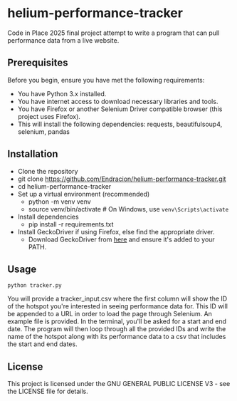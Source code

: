# helium-performance-tracker
Code in Place 2025 final project attempt to write a program that can pull performance data from a live website.

## Prerequisites
Before you begin, ensure you have met the following requirements:

- You have Python 3.x installed.
- You have internet access to download necessary libraries and tools.
- You have Firefox or another Selenium Driver compatible browser (this project uses Firefox).
- This will install the following dependencies: requests, beautifulsoup4, selenium, pandas

## Installation
- Clone the repository
- git clone https://github.com/Endracion/helium-performance-tracker.git
- cd helium-performance-tracker
- Set up a virtual environment (recommended)
  - python -m venv venv
  - source venv/bin/activate  # On Windows, use `venv\Scripts\activate`
- Install dependencies
  - pip install -r requirements.txt
- Install GeckoDriver if using Firefox, else find the appropriate driver.
  - Download GeckoDriver from [here](https://github.com/mozilla/geckodriver/releases) and ensure it's added to your PATH.

## Usage
```python tracker.py```

You will provide a tracker_input.csv where the first column will show the ID of the hotspot you're interested in seeing performance data for.
This ID will be appended to a URL in order to load the page through Selenium. An example file is provided.
In the terminal, you'll be asked for a start and end date.
The program will then loop through all the provided IDs and write the name of the hotspot along with its performance data to a csv that includes the start and end dates.

## License
This project is licensed under the GNU GENERAL PUBLIC LICENSE V3 - see the LICENSE file for details.